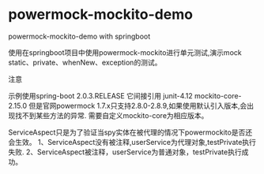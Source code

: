# powermock-mockito-demo
powermock-mockito-demo with springboot

使用在springboot项目中使用powermock-mockito进行单元测试,演示mock static、private、whenNew、exception的测试。

注意

示例使用spring-boot 2.0.3.RELEASE
它间接引用 junit-4.12  mockito-core-2.15.0
但是官网powermock 1.7.x只支持2.8.0-2.8.9,如果使用默认引入版本,会出现找不到某些方法的异常.
需要自定义mockito-core为相应版本。


ServiceAspect只是为了验证当spy实体在被代理的情况下powermockito是否还会生效。
1、ServiceAspect没有被注释,userService为代理对象,testPrivate执行失败.
2、ServiceAspect被注释，userService为普通对象，testPrivate执行成功。
